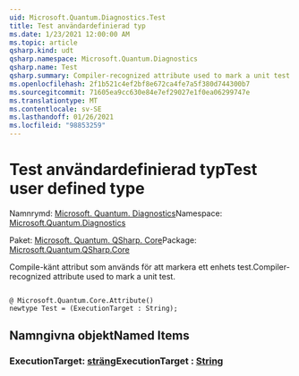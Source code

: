 ```yaml
---
uid: Microsoft.Quantum.Diagnostics.Test
title: Test användardefinierad typ
ms.date: 1/23/2021 12:00:00 AM
ms.topic: article
qsharp.kind: udt
qsharp.namespace: Microsoft.Quantum.Diagnostics
qsharp.name: Test
qsharp.summary: Compiler-recognized attribute used to mark a unit test.
ms.openlocfilehash: 2f1b521c4ef2bf8e672ca4fe7a5f380d744300b7
ms.sourcegitcommit: 71605ea9cc630e84e7ef29027e1f0ea06299747e
ms.translationtype: MT
ms.contentlocale: sv-SE
ms.lasthandoff: 01/26/2021
ms.locfileid: "98853259"
---
```

# <a name="test-user-defined-type"></a><span data-ttu-id="fd2c2-102">Test användardefinierad typ</span><span class="sxs-lookup"><span data-stu-id="fd2c2-102">Test user defined type</span></span>

<span data-ttu-id="fd2c2-103">Namnrymd: [Microsoft. Quantum. Diagnostics](xref:Microsoft.Quantum.Diagnostics)</span><span class="sxs-lookup"><span data-stu-id="fd2c2-103">Namespace: [Microsoft.Quantum.Diagnostics](xref:Microsoft.Quantum.Diagnostics)</span></span>

<span data-ttu-id="fd2c2-104">Paket: [Microsoft. Quantum. QSharp. Core](https://nuget.org/packages/Microsoft.Quantum.QSharp.Core)</span><span class="sxs-lookup"><span data-stu-id="fd2c2-104">Package: [Microsoft.Quantum.QSharp.Core](https://nuget.org/packages/Microsoft.Quantum.QSharp.Core)</span></span>


<span data-ttu-id="fd2c2-105">Compile-känt attribut som används för att markera ett enhets test.</span><span class="sxs-lookup"><span data-stu-id="fd2c2-105">Compiler-recognized attribute used to mark a unit test.</span></span>

```qsharp

@ Microsoft.Quantum.Core.Attribute()
newtype Test = (ExecutionTarget : String);
```



## <a name="named-items"></a><span data-ttu-id="fd2c2-106">Namngivna objekt</span><span class="sxs-lookup"><span data-stu-id="fd2c2-106">Named Items</span></span>

### <a name="executiontarget--string"></a><span data-ttu-id="fd2c2-107">ExecutionTarget: [sträng](xref:microsoft.quantum.lang-ref.string)</span><span class="sxs-lookup"><span data-stu-id="fd2c2-107">ExecutionTarget : [String](xref:microsoft.quantum.lang-ref.string)</span></span>

